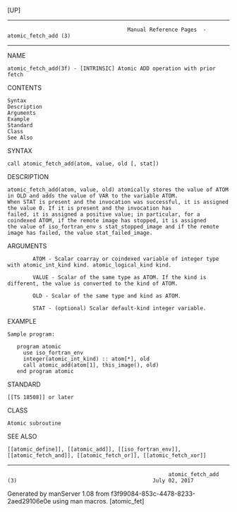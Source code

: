[UP]

-----------------------------------------------------------------------------------------------------------------------------------
                                          Manual Reference Pages  - atomic_fetch_add (3)
-----------------------------------------------------------------------------------------------------------------------------------
                                                                 
NAME

    atomic_fetch_add(3f) - [INTRINSIC] Atomic ADD operation with prior fetch

CONTENTS

    Syntax
    Description
    Arguments
    Example
    Standard
    Class
    See Also

SYNTAX

    call atomic_fetch_add(atom, value, old [, stat])

DESCRIPTION

    atomic_fetch_add(atom, value, old) atomically stores the value of ATOM in OLD and adds the value of VAR to the variable ATOM.
    When STAT is present and the invocation was successful, it is assigned the value 0. If it is present and the invocation has
    failed, it is assigned a positive value; in particular, for a coindexed ATOM, if the remote image has stopped, it is assigned
    the value of iso_fortran_env s stat_stopped_image and if the remote image has failed, the value stat_failed_image.

ARGUMENTS

            ATOM - Scalar coarray or coindexed variable of integer type with atomic_int_kind kind. atomic_logical_kind kind.

            VALUE - Scalar of the same type as ATOM. If the kind is different, the value is converted to the kind of ATOM.

            OLD - Scalar of the same type and kind as ATOM.

            STAT - (optional) Scalar default-kind integer variable.

EXAMPLE

    Sample program:

       program atomic
         use iso_fortran_env
         integer(atomic_int_kind) :: atom[*], old
         call atomic_add(atom[1], this_image(), old)
       end program atomic



STANDARD

    [[TS 18508]] or later

CLASS

    Atomic subroutine

SEE ALSO

    [[atomic_define]], [[atomic_add]], [[iso_fortran_env]], [[atomic_fetch_and]], [[atomic_fetch_or]], [[atomic_fetch_xor]]

-----------------------------------------------------------------------------------------------------------------------------------

                                                       atomic_fetch_add (3)                                           July 02, 2017

Generated by manServer 1.08 from f3f99084-853c-4478-8233-2aed29106e0e using man macros.
                                                           [atomic_fet]
